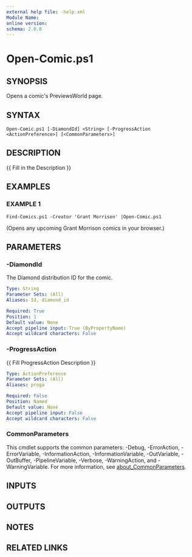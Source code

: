 ```yaml
---
external help file: -help.xml
Module Name:
online version:
schema: 2.0.0
---
```


# Open-Comic.ps1

## SYNOPSIS
Opens a comic's PreviewsWorld page.

## SYNTAX

```
Open-Comic.ps1 [-DiamondId] <String> [-ProgressAction <ActionPreference>] [<CommonParameters>]
```

## DESCRIPTION
{{ Fill in the Description }}

## EXAMPLES

### EXAMPLE 1
```
Find-Comics.ps1 -Creator 'Grant Morrison' |Open-Comic.ps1
```

(Opens any upcoming Grant Morrison comics in your browser.)

## PARAMETERS

### -DiamondId
The Diamond distribution ID for the comic.

```yaml
Type: String
Parameter Sets: (All)
Aliases: Id, diamond_id

Required: True
Position: 1
Default value: None
Accept pipeline input: True (ByPropertyName)
Accept wildcard characters: False
```

### -ProgressAction
{{ Fill ProgressAction Description }}

```yaml
Type: ActionPreference
Parameter Sets: (All)
Aliases: proga

Required: False
Position: Named
Default value: None
Accept pipeline input: False
Accept wildcard characters: False
```

### CommonParameters
This cmdlet supports the common parameters: -Debug, -ErrorAction, -ErrorVariable, -InformationAction, -InformationVariable, -OutVariable, -OutBuffer, -PipelineVariable, -Verbose, -WarningAction, and -WarningVariable. For more information, see [about_CommonParameters](http://go.microsoft.com/fwlink/?LinkID=113216).

## INPUTS

## OUTPUTS

## NOTES

## RELATED LINKS

